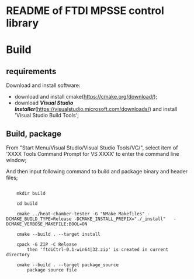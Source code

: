 # README of FTDI MPSSE control library


# Build

## requirements

Download and install software:

* download and install cmake(https://cmake.org/download/);
* download ***Visual Studio Installer***(https://visualstudio.microsoft.com/downloads/) and install 'Visual Studio Build Tools';


## Build, package

From "Start Menu/Visual Studio/Visual Studio Tools/VC/", select item of 'XXXX Tools Command Prompt for VS XXXX' to enter the command line window;

And then input following command to build and package binary and header files;

```
	
	mkdir build

	cd build

	cmake ../heat-chamber-tester -G "NMake Makefiles" -DCMAKE_BUILD_TYPE=Release -DCMAKE_INSTALL_PREFIX="./_install"   -DCMAKE_VERBOSE_MAKEFILE:BOOL=ON

	cmake --build . --target install

	cpack -G ZIP -C Release
		then 'ftdiCtrl-0.1-win64|32.zip' is created in current directory

	cmake --build . --target package_source
		package source file
```

